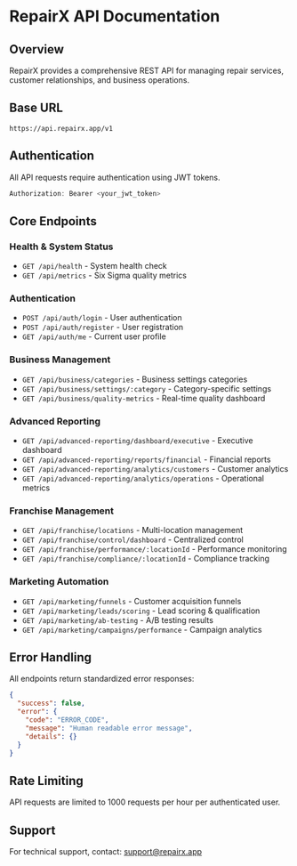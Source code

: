 # RepairX API Documentation

## Overview
RepairX provides a comprehensive REST API for managing repair services, customer relationships, and business operations.

## Base URL
```
https://api.repairx.app/v1
```

## Authentication
All API requests require authentication using JWT tokens.

```javascript
Authorization: Bearer <your_jwt_token>
```

## Core Endpoints

### Health & System Status
- `GET /api/health` - System health check
- `GET /api/metrics` - Six Sigma quality metrics

### Authentication
- `POST /api/auth/login` - User authentication
- `POST /api/auth/register` - User registration
- `GET /api/auth/me` - Current user profile

### Business Management
- `GET /api/business/categories` - Business settings categories
- `GET /api/business/settings/:category` - Category-specific settings
- `GET /api/business/quality-metrics` - Real-time quality dashboard

### Advanced Reporting
- `GET /api/advanced-reporting/dashboard/executive` - Executive dashboard
- `GET /api/advanced-reporting/reports/financial` - Financial reports
- `GET /api/advanced-reporting/analytics/customers` - Customer analytics
- `GET /api/advanced-reporting/analytics/operations` - Operational metrics

### Franchise Management
- `GET /api/franchise/locations` - Multi-location management
- `GET /api/franchise/control/dashboard` - Centralized control
- `GET /api/franchise/performance/:locationId` - Performance monitoring
- `GET /api/franchise/compliance/:locationId` - Compliance tracking

### Marketing Automation
- `GET /api/marketing/funnels` - Customer acquisition funnels
- `GET /api/marketing/leads/scoring` - Lead scoring & qualification
- `GET /api/marketing/ab-testing` - A/B testing results
- `GET /api/marketing/campaigns/performance` - Campaign analytics

## Error Handling
All endpoints return standardized error responses:

```json
{
  "success": false,
  "error": {
    "code": "ERROR_CODE",
    "message": "Human readable error message",
    "details": {}
  }
}
```

## Rate Limiting
API requests are limited to 1000 requests per hour per authenticated user.

## Support
For technical support, contact: support@repairx.app
